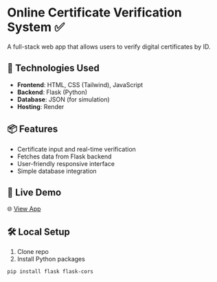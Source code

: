 # Online Certificate Verification System ✅

A full-stack web app that allows users to verify digital certificates by ID.

## 🔧 Technologies Used
- **Frontend**: HTML, CSS (Tailwind), JavaScript
- **Backend**: Flask (Python)
- **Database**: JSON (for simulation)
- **Hosting**: Render

## 📦 Features
- Certificate input and real-time verification
- Fetches data from Flask backend
- User-friendly responsive interface
- Simple database integration

## 🚀 Live Demo
🌐 [View App](https://certificate-backend-elr6.onrender.com)

## 🛠 Local Setup
1. Clone repo
2. Install Python packages
```bash
pip install flask flask-cors
